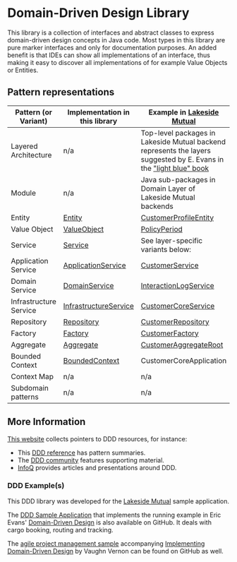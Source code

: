 # Domain-Driven Design Library

This library is a collection of interfaces and abstract classes to express domain-driven design concepts in Java code. Most types in this library are pure marker interfaces and only for documentation purposes. An added benefit is that IDEs can show all implementations of an interface, thus making it easy to discover all implementations of for example Value Objects or Entities.


## Pattern representations 

<!-- Future work: feature Context Map with Lakeside Mutual services as Bounded Contexts and this library as a shared kernel 

```plantuml
@startuml
package LakesideMutualSampleApplication{
class DomainDrivenDesign<<boundedContext>>
class LakesideMutualSystems<<boundedContext>>
DomainDrivenDesign <-- LakesideMutualSystems : use
}
@enduml
```
--->

| Pattern (or Variant)              | Implementation in this library | Example in [Lakeside Mutual](https://github.com/Microservice-API-Patterns/LakesideMutual) |
| -------------------- | ------------------------------ |------------------------- |
| Layered Architecture | n/a | Top-level packages in Lakeside Mutual backend represents the layers suggested by E. Evans in the ["light blue" book](http://dddcommunity.org/book/evans_2003/) |
| Module               | n/a  | Java sub-packages in Domain Layer of Lakeside Mutual backends |
| Entity               | [Entity](src/main/java/org/microserviceapipatterns/domaindrivendesign/Entity.java) | [CustomerProfileEntity](https://github.com/Microservice-API-Patterns/LakesideMutual/tree/master/customer-core/src/main/java/com/lakesidemutual/customercore/domain/customer/CustomerProfileEntity.java) |
| Value Object         | [ValueObject](src/main/java/org/microserviceapipatterns/domaindrivendesign/ValueObject.java)  | [PolicyPeriod](https://github.com/Microservice-API-Patterns/LakesideMutual/tree/master/policy-management-backend/src/main/java/com/lakesidemutual/policymanagement/domain/policy/PolicyPeriod.java) |
| Service              | [Service](src/main/java/org/microserviceapipatterns/domaindrivendesign/Service.java)  | See layer-specific variants below: |
| Application Service  | [ApplicationService](src/main/java/org/microserviceapipatterns/domaindrivendesign/ApplicationService.java)  | [CustomerService](https://github.com/Microservice-API-Patterns/LakesideMutual/tree/master/customer-core/src/main/java/com/lakesidemutual/customercore/application/CustomerService.java) |
| Domain Service       | [DomainService](src/main/java/org/microserviceapipatterns/domaindrivendesign/DomainService.java)  | [InteractionLogService](https://github.com/Microservice-API-Patterns/LakesideMutual/tree/master/customer-management-backend/src/main/java/com/lakesidemutual/customermanagement/domain/InteractionLogService.java) |
| Infrastructure Service| [InfrastructureService](src/main/java/org/microserviceapipatterns/domaindrivendesign/InfrastructureService.java)  | [CustomerCoreService](https://github.com/Microservice-API-Patterns/LakesideMutual/tree/master/customer-management-backend/src/main/java/com/lakesidemutual/customermanagement/infrastructure/CustomerCoreService.java) |
| Repository           | [Repository](src/main/java/org/microserviceapipatterns/domaindrivendesign/Repository.java) | [CustomerRepository](https://github.com/Microservice-API-Patterns/LakesideMutual/tree/master/customer-core/src/main/java/com/lakesidemutual/customercore/infrastructure/CustomerRepository.java) |
| Factory              | [Factory ](src/main/java/org/microserviceapipatterns/domaindrivendesign/Factory.java) | [CustomerFactory](https://github.com/Microservice-API-Patterns/LakesideMutual/tree/master/customer-core/src/main/java/com/lakesidemutual/customercore/domain/customer/CustomerFactory.java) |
| Aggregate            | [Aggregate](src/main/java/org/microserviceapipatterns/domaindrivendesign/Aggregate.java) | [CustomerAggregateRoot](https://github.com/Microservice-API-Patterns/LakesideMutual/tree/master/customer-core/src/main/java/com/lakesidemutual/customercore/domain/customer/CustomerAggregateRoot.java) |
| Bounded Context      | [BoundedContext](src/main/java/org/microserviceapipatterns/domaindrivendesign/BoundedContext.java) | CustomerCoreApplication	 |
| Context Map          | n/a | n/a	 |
| Subdomain patterns   | n/a | n/a |

<!-- Should we also feature Subdomains? tbd (see what IDDD book has to say and does in sample app) -->

## More Information
[This website](https://www.ifs.hsr.ch/index.php?id=15666&L=4) collects pointers to DDD resources, for instance:

* This [DDD reference](http://domainlanguage.com/ddd/reference/) has pattern summaries.
* The [DDD community](http://dddcommunity.org/learning-ddd/what_is_ddd/) features supporting material.
* [InfoQ](https://www.infoq.com/domain-driven-design) provides articles and presentations around DDD.

### DDD Example(s)
This DDD library was developed for the [Lakeside Mutual](https://github.com/Microservice-API-Patterns/LakesideMutual) sample application.

The [DDD Sample Application](https://github.com/citerus/dddsample-core) that implements the running example in Eric Evans' [Domain-Driven Design](https://domainlanguage.com/ddd/) is also available on GitHub. It deals with cargo booking, routing and tracking.

The [agile project management sample](https://github.com/VaughnVernon/IDDD_Samples) accompanying [Implementing Domain-Driven Design](http://www.informit.com/store/implementing-domain-driven-design-9780321834577) by Vaughn Vernon can be found on GitHub as well. 

<!-- list Context Mapper and Sculptor here? -->
